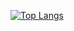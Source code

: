 
[![Top Langs](https://github-readme-stats.vercel.app/api/top-langs/?username=Chinedu-E&langs_count=5)](https://github.com/anuraghazra/github-readme-stats)
